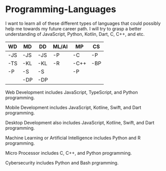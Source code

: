 # Programming-Languages
I want to learn all of these different types of languages that could possibly help me towards my future career path. I will try to grasp a better understanding of JavaScript, Python, Kotlin, Dart, C, C++, and etc.

|WD|MD|DD|ML/AI|MP|CS|
|--|--|--|-----|--|--|
|-JS|-JS|-JS|-P|-C|-P|
|-TS|-KL|-KL|-R|-C++|-BP|
|-P|-S|-S||-P|
||-DP|-DP|||

Web Development includes JavaScript, TypeScript, and Python programming.

Mobile Development includes JavaScript, Kotline, Swift, and Dart programming.

Desktop Development also includes JavaScript, Kotline, Swift, and Dart programming.

Machine Learning or Artificial Intelligence includes Python and R programming.

Micro Processor includes C, C++, and Python programming.

Cybersecurity includes Python and Bash prgramming.
